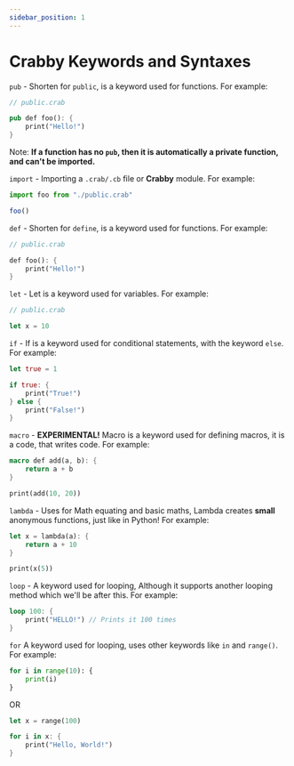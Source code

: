 ```yaml
---
sidebar_position: 1
---
```


# Crabby Keywords and Syntaxes

`pub` - Shorten for `public`, is a keyword used for functions. For example:

```rs
// public.crab

pub def foo(): {
    print("Hello!")
}
```

Note: **If a function has no `pub`, then it is automatically a private function, and can't be imported.**

`import` - Importing a `.crab/.cb` file or **Crabby** module. For example:

```js
import foo from "./public.crab"

foo()
```

`def` - Shorten for `define`, is a keyword used for functions. For example:

```rs
// public.crab

def foo(): {
    print("Hello!")
}
```

`let` - Let is a keyword used for variables. For example:

```rs
// public.crab

let x = 10
```

`if` - If is a keyword used for conditional statements, with the keyword `else`. For example:

```rs
let true = 1

if true: {
    print("True!")
} else {
    print("False!")
}
```

`macro` - **EXPERIMENTAL!** Macro is a keyword used for defining macros, it is a code, that writes code. For example:

```rs
macro def add(a, b): {
    return a + b
}

print(add(10, 20))
```

`lambda` - Uses for Math equating and basic maths, Lambda creates **small** anonymous functions, just like in Python! For example:

```rs
let x = lambda(a): {
    return a + 10
}

print(x(5))
```

`loop` - A keyword used for looping, Although it supports another looping method which we'll be after this. For example:

```rs
loop 100: {
    print("HELLO!") // Prints it 100 times
}
```

`for` A keyword used for looping, uses other keywords like `in` and `range()`. For example:

```py
for i in range(10): {
    print(i)
}
```

OR

```rs
let x = range(100)

for i in x: {
    print("Hello, World!")
}
```
